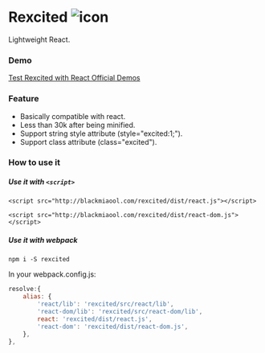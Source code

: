 # Rexcited ![icon](http://blackmiaool.com/rexcited/icon2.png)

Lightweight React.

### Demo

[Test Rexcited with React Official Demos](http://blackmiaool.com/rexcited/test/demo.html)

### Feature

* Basically compatible with react.
* Less than 30k after being minified.
* Support string style attribute (style="excited:1;").
* Support class attribute (class="excited").

### How to use it

##### Use it with `<script>`

`<script src="http://blackmiaool.com/rexcited/dist/react.js"></script>`

`<script src="http://blackmiaool.com/rexcited/dist/react-dom.js"></script>`

##### Use it with webpack

`npm i -S rexcited`

In your webpack.config.js:

```javascript
resolve:{
    alias: {
        'react/lib': 'rexcited/src/react/lib',
        'react-dom/lib': 'rexcited/src/react-dom/lib',
        react: 'rexcited/dist/react.js',
        'react-dom': 'rexcited/dist/react-dom.js',            
    },
},
```





